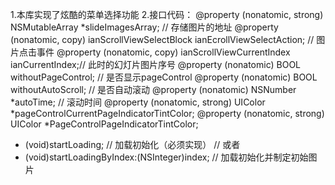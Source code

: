 1.本库实现了炫酷的菜单选择功能
2.接口代码：
@property (nonatomic, strong) NSMutableArray *slideImagesArray; // 存储图片的地址
@property (nonatomic, copy) ianScrollViewSelectBlock ianEcrollViewSelectAction; // 图片点击事件
@property (nonatomic, copy) ianScrollViewCurrentIndex ianCurrentIndex;// 此时的幻灯片图片序号
@property (nonatomic) BOOL withoutPageControl; // 是否显示pageControl
@property (nonatomic) BOOL withoutAutoScroll; // 是否自动滚动
@property (nonatomic) NSNumber *autoTime; // 滚动时间
@property (nonatomic, strong) UIColor *pageControlCurrentPageIndicatorTintColor;
@property (nonatomic, strong) UIColor *PageControlPageIndicatorTintColor;

- (void)startLoading; // 加载初始化（必须实现）
// 或者
- (void)startLoadingByIndex:(NSInteger)index; // 加载初始化并制定初始图片